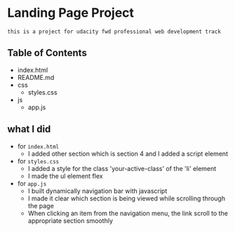 # Landing Page Project
    this is a project for udacity fwd professional web development track
## Table of Contents

* index.html 
* README.md
* css
    * styles.css
* js
    * app.js

## what I did

* for `index.html` 
    * I added other section which is section 4 and I added a script element
* for `styles.css` 
    * I added a style for the class 'your-active-class' of the 'li' element
    * I made the ul element flex
* for `app.js`
    * I built dynamically navigation bar with javascript
    * I made it clear which section is being viewed while scrolling through the page
    * When clicking an item from the navigation menu, the link scroll to the appropriate section smoothly

